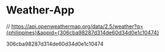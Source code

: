 # Weather-App

// https://api.openweathermap.org/data/2.5/weather?q={philippines}&appid={306cba98287d314de60d34d0e1c10474}

306cba98287d314de60d34d0e1c10474